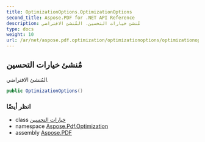 ```yaml
---
title: OptimizationOptions.OptimizationOptions
second_title: Aspose.PDF for .NET API Reference
description: مُنشئ خيارات التحسين. المُنشئ الافتراضي
type: docs
weight: 10
url: /ar/net/aspose.pdf.optimization/optimizationoptions/optimizationoptions/
---
```

## مُنشئ خيارات التحسين

المُنشئ الافتراضي.

```csharp
public OptimizationOptions()
```

### انظر أيضًا

* class [خيارات التحسين](../)
* namespace [Aspose.Pdf.Optimization](../../../aspose.pdf.optimization/)
* assembly [Aspose.PDF](../../../)
